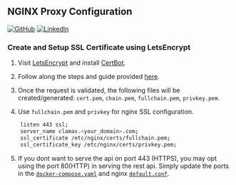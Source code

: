 ## NGINX Proxy Configuration

[![GitHub](https://img.shields.io/badge/GitHub-romarcablao-lightgrey)](https://github.com/romarcablao)
[![LinkedIn](https://img.shields.io/badge/LinkedIn-romarcablao-blue)](https://linkedin.com/in/romarcablao)

### Create and Setup SSL Certificate using LetsEncrypt

1. Visit [LetsEncrypt](https://letsencrypt.org/) and install [CertBot](https://certbot.eff.org/).

2. Follow along the steps and guide provided [here](https://certbot.eff.org/lets-encrypt/pip-nginx).

3. Once the request is validated, the following files will be created/generated: `cert.pem`, `chain.pem`, `fullchain.pem`, `privkey.pem`.

4. Use `fullchain.pem` and `privkey` for nginx SSL configuration.

```bash
    listen 443 ssl;
    server_name clamav.<your_domain>.com;
    ssl_certificate /etc/nginx/certs/fullchain.pem;
    ssl_certificate_key /etc/nginx/certs/privkey.pem;
```

5. If you dont want to serve the api on port 443 (HTTPS), you may opt using the port 80(HTTP) in serving the rest api. Simply update the ports in the [`docker-compose.yaml`](../docker-compose.yaml) and nginx [`default.conf`](/conf.d/default.conf).
